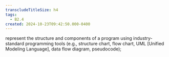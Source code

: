 ```yaml
---
transcludeTitleSize: h4
tags:
  - B2.4
created: 2024-10-23T09:42:50.000-0400
---
```

represent the structure and components of a program using industry-standard programming tools (e.g., structure chart, flow chart, UML \[Unified Modeling Language\], data flow diagram, pseudocode);